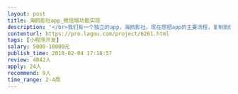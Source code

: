 ```yaml
---                
layout: post       
title: 海鸥影社app_微信端功能实现           
description: '</br>我们有一个独立的app，海鸥影社。现在想把app的主要流程，复制到微信端，小程序实现。</br>'     
contenturl: https://pro.lagou.com/project/6261.html      
tags: [小程序开发]            
salary: 5000-10000元          
publish_time: 2018-02-04 17:18:57         
review: 4842人                   
apply: 24人                   
recommend: 9人                   
time_range: 2-4周              
---                 
```

